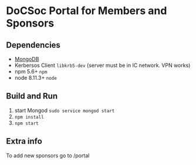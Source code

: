 # DoCSoc Portal for Members and Sponsors

## Dependencies
* [MongoDB](https://docs.mongodb.com/manual/tutorial/install-mongodb-on-ubuntu/)
* Kerbersos Client `libkrb5-dev` (server must be in IC network. VPN works)
* npm 5.6+ `npm`
* node 8.11.3+ `node`

## Build and Run
1. start Mongod `sudo service mongod start`
2. `npm install`
3. `npm start`

## Extra info 
To add new sponsors go to /portal
